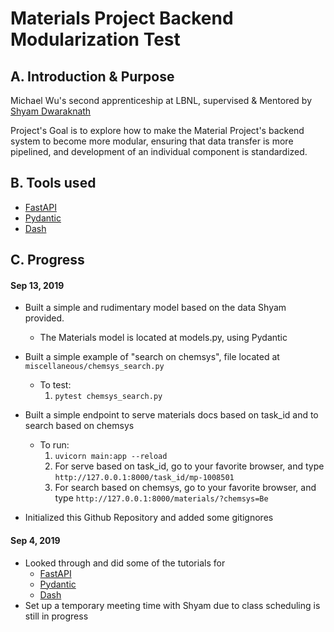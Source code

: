 # Materials Project Backend Modularization Test

## A. Introduction & Purpose
Michael Wu's second apprenticeship at LBNL, supervised & Mentored by [Shyam Dwaraknath](https://www.linkedin.com/in/shyam-dwaraknath/)

Project's Goal is to explore how to make the Material Project's backend system to become more modular, ensuring that data transfer is more pipelined, and development of an individual component is standardized.

## B. Tools used
- [FastAPI](https://github.com/tiangolo/fastapi)
- [Pydantic](https://pydantic-docs.helpmanual.io/)
- [Dash](https://plot.ly/dash/)

## C. Progress
#### Sep 13, 2019
- Built a simple and rudimentary model based on the data Shyam provided. 
    - The Materials model is located at models.py, using Pydantic
- Built a simple example of "search on chemsys", file located at `miscellaneous/chemsys_search.py`
    - To test:
        1. `pytest chemsys_search.py`
- Built a simple endpoint to serve materials docs based on task_id and to search based on chemsys
    - To run: 
        1. `uvicorn main:app --reload`
        2. For serve based on task_id, go to your favorite browser, and type `http://127.0.0.1:8000/task_id/mp-1008501`
        3. For search based on chemsys, go to your favorite browser, and type `http://127.0.0.1:8000/materials/?chemsys=Be`


- Initialized this Github Repository and added some gitignores
#### Sep 4, 2019
- Looked through and did some of the tutorials for 
    - [FastAPI](https://github.com/tiangolo/fastapi)
    - [Pydantic](https://pydantic-docs.helpmanual.io/)
    - [Dash](https://plot.ly/dash/)
- Set up a temporary meeting time with Shyam due to class scheduling is still in progress

